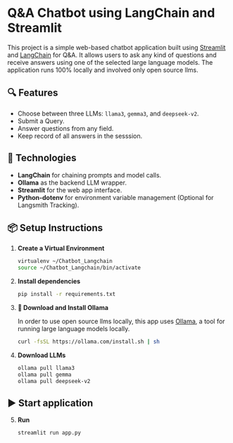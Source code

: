 # Q&A Chatbot using LangChain and Streamlit

This project is a simple web-based chatbot application built using [Streamlit](https://streamlit.io/) and [LangChain](https://www.langchain.com/) for Q&A. It allows users to ask any kind of questions and receive answers using one of the selected large language models. The application runs 100% locally and involved only open source llms. 

## 🔍 Features

- Choose between three LLMs: `llama3`, `gemma3`, and `deepseek-v2`.
- Submit a Query.
- Answer questions from any field.
- Keep record of all answers in the sesssion. 

## 🚀 Technologies

- **LangChain** for chaining prompts and model calls.
- **Ollama** as the backend LLM wrapper.
- **Streamlit** for the web app interface.
- **Python-dotenv** for environment variable management (Optional for Langsmith Tracking).

## 📦 Setup Instructions

1. **Create a Virtual Environment**
    
    ```bash 
    virtualenv ~/Chatbot_Langchain
    source ~/Chatbot_Langchain/bin/activate

2. **Install dependencies**

   ```bash
   pip install -r requirements.txt

3. **🧠 Download and Install Ollama**

    In order to use open source llms locally, this app uses [Ollama](https://ollama.com/), a tool for running large language models locally.

    ```bash
    curl -fsSL https://ollama.com/install.sh | sh
    ```

4. **Download LLMs** 

    ```bash
    ollama pull llama3
    ollama pull gemma
    ollama pull deepseek-v2

## ▶️ Start application 

5. **Run**
    ```bash
    streamlit run app.py
